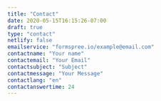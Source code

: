 ```yaml
---
title: "Contact"
date: 2020-05-15T16:15:26-07:00
draft: true
type: "contact"
netlify: false
emailservice: "formspree.io/example@email.com"
contactname: "Your name"
contactemail: "Your Email"
contactsubject: "Subject"
contactmessage: "Your Message"
contactlang: "en"
contactanswertime: 24
---
```


